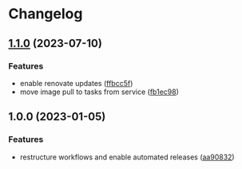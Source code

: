 # Changelog

## [1.1.0](https://github.com/rolehippie/redis/compare/v1.0.0...v1.1.0) (2023-07-10)


### Features

* enable renovate updates ([ffbcc5f](https://github.com/rolehippie/redis/commit/ffbcc5f4e32483407daf280cf150f1b16b614dd5))
* move image pull to tasks from service ([fb1ec98](https://github.com/rolehippie/redis/commit/fb1ec98944925324695f1e3fa204ac26f217eab2))

## 1.0.0 (2023-01-05)


### Features

* restructure workflows and enable automated releases ([aa90832](https://github.com/rolehippie/redis/commit/aa908327ec1fb303e7fba4ba3d2c1f72a54b5390))
